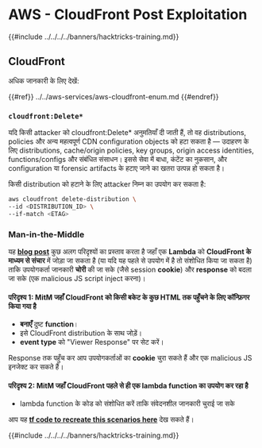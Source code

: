 # AWS - CloudFront Post Exploitation

{{#include ../../../../banners/hacktricks-training.md}}

## CloudFront

अधिक जानकारी के लिए देखें:

{{#ref}}
../../aws-services/aws-cloudfront-enum.md
{{#endref}}

### `cloudfront:Delete*`
यदि किसी attacker को cloudfront:Delete* अनुमतियाँ दी जाती हैं, तो वह distributions, policies और अन्य महत्वपूर्ण CDN configuration objects को हटा सकता है — उदाहरण के लिए distributions, cache/origin policies, key groups, origin access identities, functions/configs और संबंधित संसाधन। इससे सेवा में बाधा, कंटेंट का नुकसान, और configuration या forensic artifacts के हटाए जाने का खतरा उत्पन्न हो सकता है।

किसी distribution को हटाने के लिए attacker निम्न का उपयोग कर सकता है:
```bash
aws cloudfront delete-distribution \
--id <DISTRIBUTION_ID> \
--if-match <ETAG>
```
### Man-in-the-Middle

यह [**blog post**](https://medium.com/@adan.alvarez/how-attackers-can-misuse-aws-cloudfront-access-to-make-it-rain-cookies-acf9ce87541c) कुछ अलग परिदृश्यों का प्रस्ताव करता है जहाँ एक **Lambda** को **CloudFront के माध्यम से संचार** में जोड़ा जा सकता है (या यदि यह पहले से उपयोग में है तो संशोधित किया जा सकता है) ताकि उपयोगकर्ता जानकारी **चोरी** की जा सके (जैसे session **cookie**) और **response** को बदला जा सके (एक malicious JS script inject करना)।

#### परिदृश्य 1: MitM जहाँ CloudFront को किसी बकेट के कुछ HTML तक पहुँचने के लिए कॉन्फ़िगर किया गया है

- **बनाएँ** दुष्ट **function**।
- इसे CloudFront distribution के साथ जोड़ें।
- **event type** को "Viewer Response" पर सेट करें।

Response तक पहुँच कर आप उपयोगकर्ताओं का **cookie** चुरा सकते हैं और एक malicious JS इनजेक्ट कर सकते हैं।

#### परिदृश्य 2: MitM जहाँ CloudFront पहले से ही एक lambda function का उपयोग कर रहा है

- lambda function के कोड को संशोधित करें ताकि संवेदनशील जानकारी चुराई जा सके

आप यह [**tf code to recreate this scenarios here**](https://github.com/adanalvarez/AWS-Attack-Scenarios/tree/main) देख सकते हैं।

{{#include ../../../../banners/hacktricks-training.md}}
